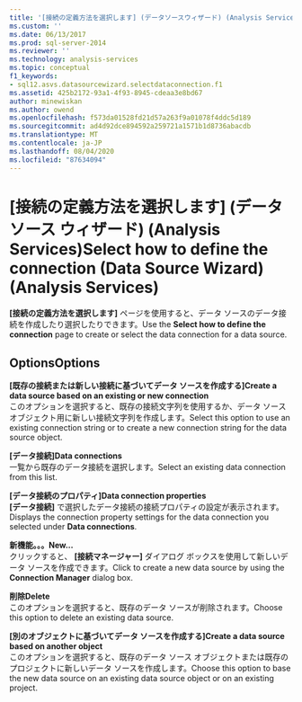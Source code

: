 ```yaml
---
title: '[接続の定義方法を選択します] (データソースウィザード) (Analysis Services) |Microsoft Docs'
ms.custom: ''
ms.date: 06/13/2017
ms.prod: sql-server-2014
ms.reviewer: ''
ms.technology: analysis-services
ms.topic: conceptual
f1_keywords:
- sql12.asvs.datasourcewizard.selectdataconnection.f1
ms.assetid: 425b2172-93a1-4f93-8945-cdeaa3e8bd67
author: minewiskan
ms.author: owend
ms.openlocfilehash: f573da01528fd21d57a263f9a01078f4ddc5d189
ms.sourcegitcommit: ad4d92dce894592a259721a1571b1d8736abacdb
ms.translationtype: MT
ms.contentlocale: ja-JP
ms.lasthandoff: 08/04/2020
ms.locfileid: "87634094"
---
```

# <a name="select-how-to-define-the-connection-data-source-wizard-analysis-services"></a><span data-ttu-id="cca71-102">[接続の定義方法を選択します] (データ ソース ウィザード) (Analysis Services)</span><span class="sxs-lookup"><span data-stu-id="cca71-102">Select how to define the connection (Data Source Wizard) (Analysis Services)</span></span>
  <span data-ttu-id="cca71-103">**[接続の定義方法を選択します]** ページを使用すると、データ ソースのデータ接続を作成したり選択したりできます。</span><span class="sxs-lookup"><span data-stu-id="cca71-103">Use the **Select how to define the connection** page to create or select the data connection for a data source.</span></span>  
  
## <a name="options"></a><span data-ttu-id="cca71-104">Options</span><span class="sxs-lookup"><span data-stu-id="cca71-104">Options</span></span>  
 <span data-ttu-id="cca71-105">**[既存の接続または新しい接続に基づいてデータ ソースを作成する]**</span><span class="sxs-lookup"><span data-stu-id="cca71-105">**Create a data source based on an existing or new connection**</span></span>  
 <span data-ttu-id="cca71-106">このオプションを選択すると、既存の接続文字列を使用するか、データ ソース オブジェクト用に新しい接続文字列を作成します。</span><span class="sxs-lookup"><span data-stu-id="cca71-106">Select this option to use an existing connection string or to create a new connection string for the data source object.</span></span>  
  
 <span data-ttu-id="cca71-107">**[データ接続]**</span><span class="sxs-lookup"><span data-stu-id="cca71-107">**Data connections**</span></span>  
 <span data-ttu-id="cca71-108">一覧から既存のデータ接続を選択します。</span><span class="sxs-lookup"><span data-stu-id="cca71-108">Select an existing data connection from this list.</span></span>  
  
 <span data-ttu-id="cca71-109">**[データ接続のプロパティ]**</span><span class="sxs-lookup"><span data-stu-id="cca71-109">**Data connection properties**</span></span>  
 <span data-ttu-id="cca71-110">**[データ接続]** で選択したデータ接続の接続プロパティの設定が表示されます。</span><span class="sxs-lookup"><span data-stu-id="cca71-110">Displays the connection property settings for the data connection you selected under **Data connections**.</span></span>  
  
 <span data-ttu-id="cca71-111">**新機能。。。**</span><span class="sxs-lookup"><span data-stu-id="cca71-111">**New...**</span></span>  
 <span data-ttu-id="cca71-112">クリックすると、 **[接続マネージャー]** ダイアログ ボックスを使用して新しいデータ ソースを作成できます。</span><span class="sxs-lookup"><span data-stu-id="cca71-112">Click to create a new data source by using the **Connection Manager** dialog box.</span></span>  
  
 <span data-ttu-id="cca71-113">**削除**</span><span class="sxs-lookup"><span data-stu-id="cca71-113">**Delete**</span></span>  
 <span data-ttu-id="cca71-114">このオプションを選択すると、既存のデータ ソースが削除されます。</span><span class="sxs-lookup"><span data-stu-id="cca71-114">Choose this option to delete an existing data source.</span></span>  
  
 <span data-ttu-id="cca71-115">**[別のオブジェクトに基づいてデータ ソースを作成する]**</span><span class="sxs-lookup"><span data-stu-id="cca71-115">**Create a data source based on another object**</span></span>  
 <span data-ttu-id="cca71-116">このオプションを選択すると、既存のデータ ソース オブジェクトまたは既存のプロジェクトに新しいデータ ソースを作成します。</span><span class="sxs-lookup"><span data-stu-id="cca71-116">Choose this option to base the new data source on an existing data source object or on an existing project.</span></span>  
  
  
